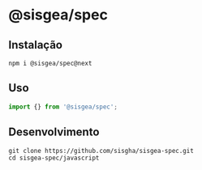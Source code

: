 # @sisgea/spec

## Instalação

```
npm i @sisgea/spec@next
```

## Uso

```ts
import {} from '@sisgea/spec';
```

## Desenvolvimento

```
git clone https://github.com/sisgha/sisgea-spec.git
cd sisgea-spec/javascript
```

<!--  -->
